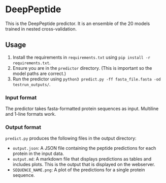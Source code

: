 # DeepPeptide

This is the DeepPeptide predictor. It is an ensemble of the 20 models trained in nested cross-validation.

## Usage

1. Install the requirements in `requirements.txt` using `pip install -r requirements.txt`.
2. Ensure you are in the `predictor` directory. (This is important so the model paths are correct.)
3. Run the predictor using `python3 predict.py -ff fasta_file.fasta -od testrun_outputs/`.

### Input format

The predictor takes fasta-formatted protein sequences as input. Multiline and 1-line formats work.

### Output format

`predict.py` produces the following files in the output directory:
- `output.json`: A JSON file containing the peptide predictions for each protein in the input data.
- `output.md`: A markdown file that displays predictions as tables and includes plots. This is the output that is displayed on the webserver.
- `SEQUENCE_NAME.png`: A plot of the predictions for a single protein sequence.


